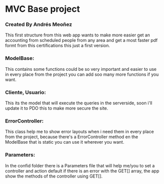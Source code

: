 # MVC Base project
### Created By Andrés Meoñez

This first structure from this web app wants to make more easier get an accounting from scheduled people from any area and get a most faster pdf formt from this certifications this just a first version.

### ModelBase:
This contains some functions could be so very important and easier to use in every place from the project you can add soo many more functions if you want. <br>

### Cliente, Usuario:
This its the model that will execute the queries in the serverside, soon i'll update it to PDO this to make more secure the site.

### ErrorController:
This class help me to show error layouts when i need them in every place from the project, because there's a ErrorController method en the ModelBase that is static you can use it wherever you want.

### Parameters:
In the confid folder there is a Parameters file that will help me/you to set a controller and action default if there is an error with the GET[] array, the app show the methods of the controller using GET[].
